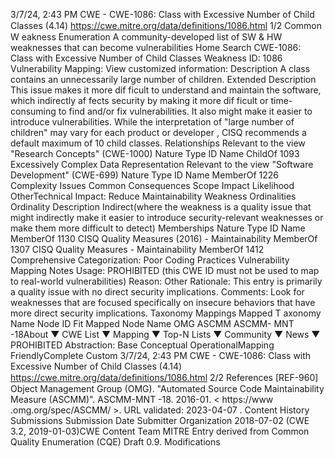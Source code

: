 3/7/24, 2:43 PM CWE - CWE-1086: Class with Excessive Number of Child Classes (4.14)
https://cwe.mitre.org/data/deﬁnitions/1086.html 1/2
Common W eakness Enumeration
A community-developed list of SW & HW weaknesses that can become
vulnerabilities
Home Search
CWE-1086: Class with Excessive Number of Child Classes
Weakness ID: 1086
Vulnerability Mapping: 
View customized information:
 Description
A class contains an unnecessarily large number of children.
 Extended Description
This issue makes it more dif ficult to understand and maintain the software, which indirectly af fects security by making it more dif ficult
or time-consuming to find and/or fix vulnerabilities. It also might make it easier to introduce vulnerabilities.
While the interpretation of "large number of children" may vary for each product or developer , CISQ recommends a default maximum
of 10 child classes.
 Relationships
 Relevant to the view "Research Concepts" (CWE-1000)
Nature Type ID Name
ChildOf 1093 Excessively Complex Data Representation
 Relevant to the view "Software Development" (CWE-699)
Nature Type ID Name
MemberOf 1226 Complexity Issues
 Common Consequences
Scope Impact Likelihood
OtherTechnical Impact: Reduce Maintainability
 Weakness Ordinalities
Ordinality Description
Indirect(where the weakness is a quality issue that might indirectly make it easier to introduce security-relevant weaknesses or make
them more difficult to detect)
 Memberships
Nature Type ID Name
MemberOf 1130 CISQ Quality Measures (2016) - Maintainability
MemberOf 1307 CISQ Quality Measures - Maintainability
MemberOf 1412 Comprehensive Categorization: Poor Coding Practices
 Vulnerability Mapping Notes
Usage: PROHIBITED (this CWE ID must not be used to map to real-world vulnerabilities)
Reason: Other
Rationale:
This entry is primarily a quality issue with no direct security implications.
Comments:
Look for weaknesses that are focused specifically on insecure behaviors that have more direct security implications.
 Taxonomy Mappings
Mapped T axonomy Name Node ID Fit Mapped Node Name
OMG ASCMM ASCMM-
MNT -18About ▼ CWE List ▼ Mapping ▼ Top-N Lists ▼ Community ▼ News ▼
PROHIBITED
Abstraction: Base
Conceptual OperationalMapping
FriendlyComplete Custom
3/7/24, 2:43 PM CWE - CWE-1086: Class with Excessive Number of Child Classes (4.14)
https://cwe.mitre.org/data/deﬁnitions/1086.html 2/2
 References
[REF-960] Object Management Group (OMG). "Automated Source Code Maintainability Measure (ASCMM)". ASCMM-MNT -18.
2016-01. < https://www .omg.org/spec/ASCMM/ >. URL validated: 2023-04-07 .
 Content History
 Submissions
Submission Date Submitter Organization
2018-07-02
(CWE 3.2, 2019-01-03)CWE Content Team MITRE
Entry derived from Common Quality Enumeration (CQE) Draft 0.9.
 Modifications